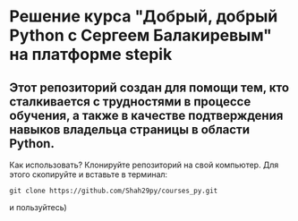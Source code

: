 # Решение курса "Добрый, добрый Python с Сергеем Балакиревым" на платформе stepik

## Этот репозиторий создан для помощи тем, кто сталкивается с трудностями в процессе обучения, а также в качестве подтверждения навыков владельца страницы в области Python.




Как использовать? Клонируйте репозиторий на свой компьютер. Для этого скопируйте и вставьте в терминал:
```
git clone https://github.com/Shah29py/courses_py.git
```
и пользуйтесь)
